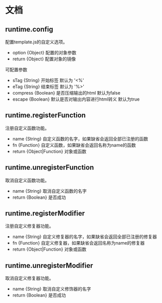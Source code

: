# 文档

## runtime.config
配置template.js的自定义选项。

- option {Object} 配置的对象参数
- return {Object} 配置对象的镜像

可配置参数

- sTag {String} 开始标签 默认为 '<%'
- eTag {String} 结束标签 默认为 '%>'
- compress {Boolean} 是否压缩输出的html 默认为false
- escape {Boolean} 默认是否对输出内容进行html转义 默认为true

## runtime.registerFunction 
注册自定义函数功能。

- name {String} 自定义函数的名字，如果缺省会返回全部已注册的函数
- fn {Function} 自定义函数，如果缺省会返回名称为name的函数
- return {Object|Function} 对象或函数

## runtime.unregisterFunction
取消自定义函数功能。

- name {String} 取消自定义函数的名字
- return {Boolean} 是否成功

## runtime.registerModifier 
注册自定义修复器功能。

- name {String} 自定义修复器的名字，如果缺省会返回全部已注册的修复器
- fn {Function} 自定义修复器，如果缺省会返回名称为name的修复器
- return {Object|Function} 对象或函数

## runtime.unregisterModifier
取消自定义修复器功能。

- name {String} 取消自定义修饰器的名字
- return {Boolean} 是否成功